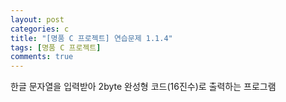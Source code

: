 ```yaml
---
layout: post
categories: c
title: "[명품 C 프로젝트] 연습문제 1.1.4"
tags: [명품 C 프로젝트]
comments: true
---
```


한글 문자열을 입력받아 2byte 완성형 코드(16진수)로 출력하는 프로그램

<script src="https://gist.github.com/Junhyeon2/ada8473d7966c60b00afa96702a2bca1.js"></script>
